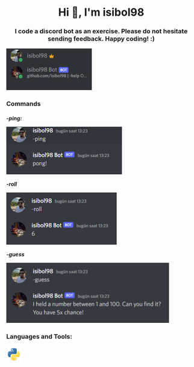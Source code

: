 <h1 align="center">Hi 👋, I'm isibol98</h1>
<h3 align="center">I code a discord bot as an exercise. Please do not hesitate sending feedback. Happy coding! :)</h3>

![](https://github.com/isibol98/Discord_Bot-Python/blob/main/bot.png?raw=true)

<h3 align="left">Commands</h3>
<h5 align="left">
-ping:

![](https://github.com/isibol98/Discord_Bot-Python/blob/main/ping.png?raw=true)

-roll

![](https://github.com/isibol98/Discord_Bot-Python/blob/main/roll.png?raw=true)

-guess

![](https://github.com/isibol98/Discord_Bot-Python/blob/main/guess.png?raw=true)
</h5>

<h3 align="left">Languages and Tools:</h3>
<p align="left"> <a href="https://www.python.org" target="_blank" rel="noreferrer"> <img src="https://raw.githubusercontent.com/devicons/devicon/master/icons/python/python-original.svg" alt="python" width="40" height="40"/> </a> </p>